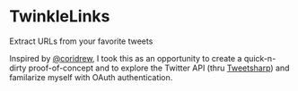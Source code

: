 TwinkleLinks
============

Extract URLs from your favorite tweets

Inspired by [@coridrew](https://twitter.com/coridrew/status/327216326584172544), I took this as an opportunity to create a quick-n-dirty proof-of-concept and to explore the Twitter API (thru [Tweetsharp](https://github.com/danielcrenna/tweetsharp)) and familarize myself with OAuth authentication.
